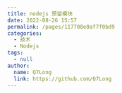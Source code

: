 ```yaml
---
title: nodejs 预留模块
date: 2022-08-26 15:57
permalink: /pages/117708e0af7f0bd9
categories: 
  - 技术
  - Nodejs
tags: 
  - null
author: 
  name: Q7Long
  link: https://github.com/Q7Long
---
```

